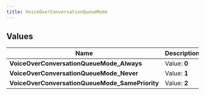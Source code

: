 ```yaml
---
title: VoiceOverConversationQueueMode
---
```


## Values
| Name | Description |
| ---- | ----------- |
| **VoiceOverConversationQueueMode_Always** | Value: **0** |
| **VoiceOverConversationQueueMode_Never** | Value: **1** |
| **VoiceOverConversationQueueMode_SamePriority** | Value: **2** |

